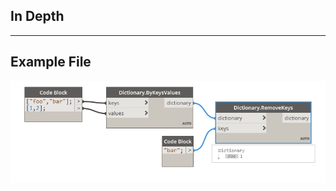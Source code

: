 ## In Depth

___
## Example File

![RemoveKeys](./DesignScript.Builtin.Dictionary.RemoveKeys_img.jpg)

